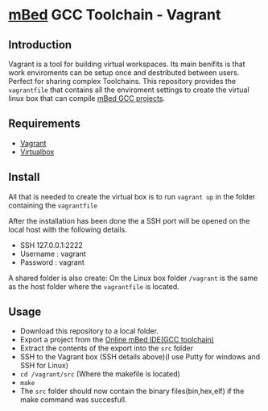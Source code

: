 # [mBed](http://www.mbed.com/en/) GCC Toolchain - Vagrant

## Introduction
Vagrant is a tool for building virtual workspaces. Its main benifits is that work enviroments can be setup once and destributed between users. Perfect for sharing complex Toolchains. This repository provides the `vagrantfile` that contains all the enviroment settings to create the virtual linux box that can compile [mBed GCC projects](https://developer.mbed.org/handbook/Exporting-to-GCC-ARM-Embedded).

## Requirements
* [Vagrant](https://www.vagrantup.com/downloads.html)
* [Virtualbox](https://www.virtualbox.org/wiki/Downloads)

## Install
All that is needed to create the virtual box is to run `vagrant up` in the folder containing the `vagrantfile`

After the installation has been done the a SSH port will be opened on the local host with the following details.
* SSH 127.0.0.1:2222
* Username : vagrant
* Password : vagrant

A shared folder is also create:
On the Linux box folder `/vagrant` is the same as the host folder where the `vagrantfile` is located.

## Usage
* Download this repository to a local folder.
* Export a project from the [Online mBed IDE(GCC toolchain)](https://developer.mbed.org/handbook/Exporting-to-GCC-ARM-Embedded)
* Extract the contents of the export into the `src` folder 
* SSH to the Vagrant box (SSH details above)(I use Putty for windows and SSH for Linux)
* `cd /vagrant/src` (Where the makefile is located)
* `make`
* The `src` folder should now contain the binary files(bin,hex,elf) if the make command was succesfull.
